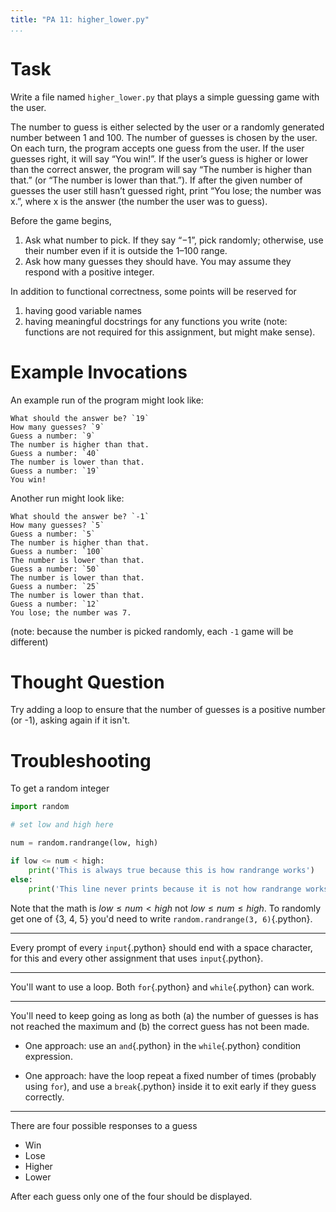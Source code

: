 ```yaml
---
title: "PA 11: higher_lower.py"
...
```


# Task

Write a file named `higher_lower.py` that plays a simple guessing game with the user. 



The number to guess is either selected by the user or a randomly generated number between 1 and 100. The number of guesses is chosen by the user. On each turn, the program accepts one guess from the user. If the user guesses right, it will say “You win!”. If the user’s guess is higher or lower than the correct answer, the program will say “The number is higher than that.” (or “The number is lower than that.”).  If after the given number of guesses the user still hasn’t guessed right, print “You lose; the number was x.”, where x is the answer (the number the user was to guess).



Before the game begins,

1. Ask what number to pick. If they say “−1”, pick randomly; otherwise, use their number even if it is outside the 1–100 range.
2. Ask how many guesses they should have. You may assume they respond with a positive integer.


In addition to functional correctness, some points will be reserved for

1. having good variable names
2. having meaningful docstrings for any functions you write (note: functions are not required for this assignment, but might make sense).


# Example Invocations

An example run of the program might look like:

````
What should the answer be? `19`
How many guesses? `9`
Guess a number: `9`
The number is higher than that.
Guess a number: `40`
The number is lower than that.
Guess a number: `19`
You win!
````

Another run might look like:

````
What should the answer be? `-1`
How many guesses? `5`
Guess a number: `5`
The number is higher than that.
Guess a number: `100`
The number is lower than that.
Guess a number: `50`
The number is lower than that.
Guess a number: `25`
The number is lower than that.
Guess a number: `12`
You lose; the number was 7.
````

(note: because the number is picked randomly, each `-1` game will be different)

# Thought Question

Try adding a loop to ensure that the number of guesses is a positive number (or -1), asking again if it isn't.


# Troubleshooting

To get a random integer

````python
import random

# set low and high here

num = random.randrange(low, high)

if low <= num < high:
    print('This is always true because this is how randrange works')
else:
    print('This line never prints because it is not how randrange works')
````

Note that the math is $low ≤ num < high$ not $low ≤ num ≤ high$.
To randomly get one of {3, 4, 5} you'd need to write `random.randrange(3, 6)`{.python}.


---

Every prompt of every `input`{.python} should end with a space character, for this and every other assignment that uses `input`{.python}. 

---

You'll want to use a loop.  Both `for`{.python} and `while`{.python} can work.

---

You'll need to keep going as long as both (a) the number of guesses is has not reached the maximum and (b) the correct guess has not been made.

-   One approach: use an `and`{.python} in the `while`{.python} condition expression.

-   One approach: have the loop repeat a fixed number of times (probably using `for`), and use a `break`{.python} inside it to exit early if they guess correctly.

----

There are four possible responses to a guess

-   Win
-   Lose
-   Higher
-   Lower

After each guess only one of the four should be displayed.
